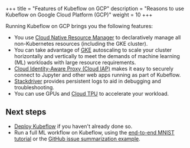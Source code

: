 +++
title = "Features of Kubeflow on GCP"
description = "Reasons to use Kubeflow on Google Cloud Platform (GCP)"
weight = 10
+++

Running Kubeflow on GCP brings you the following features:

  * You use
    [Cloud Native Resource Manager](https://cloud.google.com/config-connector/docs) to
    declaratively manage all non-Kubernetes resources (including the GKE 
    cluster).
  * You can take advantage of 
    [GKE](https://cloud.google.com/kubernetes-engine/docs) autoscaling to scale 
    your cluster horizontally 
    and vertically to meet the demands of machine learning (ML) workloads with 
    large resource requirements.
  * [Cloud Identity-Aware Proxy (Cloud IAP)](https://cloud.google.com/iap/) 
    makes it easy to securely connect to Jupyter and other
    web apps running as part of Kubeflow.
  * [Stackdriver](https://cloud.google.com/logging/docs/) provides 
    persistent logs to aid in debugging and troubleshooting.
  * You can use GPUs and [Cloud TPU](https://cloud.google.com/tpu/) to 
    accelerate your workload.

## Next steps

* [Deploy Kubeflow](/docs/gke/deploy/deploy-ui/) if you haven't already done so.
* Run a full ML workflow on Kubeflow, using the
  [end-to-end MNIST tutorial](/docs/gke/gcp-e2e/) or the
  [GitHub issue summarization 
  example](https://github.com/kubeflow/examples/tree/master/github_issue_summarization).